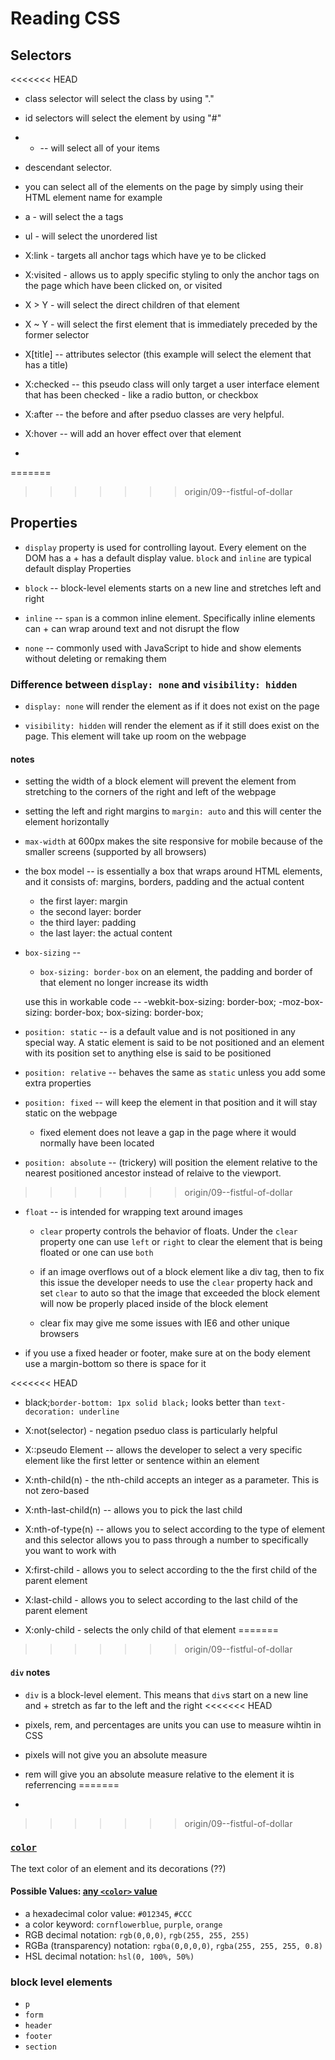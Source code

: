 # Reading CSS

## Selectors

<<<<<<< HEAD
* class selector will select the class by using "."
* id selectors will select the element by using "#"
* * -- will select all of your items

* descendant selector.

* you can select all of the elements on the page by simply using their HTML element name for example

* a - will select the a tags

* ul - will select the unordered list

* X:link - targets all anchor tags which have ye to be clicked

* X:visited - allows us to apply specific styling to only the anchor tags on the page which have been clicked on, or visited

* X > Y - will select the direct children of that element

* X ~ Y - will select the first element that is immediately preceded by the former selector

* X[title] -- attributes selector (this example will select the element that has a title)

* X:checked -- this pseudo class will only target a user interface element that has been checked - like a radio button, or checkbox

* X:after -- the before and after pseduo classes are very helpful.

* X:hover -- will add an hover effect over that element

*


=======
>>>>>>> origin/09--fistful-of-dollar
## Properties

* `display` property is used for controlling layout. Every element on the DOM has a +
   has a default display value. `block` and `inline` are typical default display Properties

* `block` -- block-level elements starts on a new line and stretches left and right
* `inline` -- `span` is a common inline element. Specifically inline elements can +
              can wrap around text and not disrupt the flow
* `none` -- commonly used with JavaScript to hide and show elements without deleting or remaking them

### Difference between `display: none` and `visibility: hidden`

* `display: none` will render the element as if it does not exist on the page

* `visibility: hidden` will render the element as if it still does exist on the page. This element will take up room on the webpage


#### notes

+ setting the width of a block element will prevent the element from stretching to the corners of the right and left of the webpage

+ setting the left and right margins to `margin: auto` and this will center the element horizontally

+ `max-width` at 600px makes the site responsive for mobile because of the smaller screens (supported by all browsers)

+ the box model -- is essentially a box that wraps around HTML elements, and it consists of: margins, borders, padding and the actual content

    * the first layer: margin
    * the second layer: border
    * the third layer: padding
    * the last layer: the actual content

+ `box-sizing` --
    * `box-sizing: border-box` on an element, the padding and border of that element no longer increase its width

  use this in workable code --
  -webkit-box-sizing: border-box;
     -moz-box-sizing: border-box;
          box-sizing: border-box;


+ `position: static` -- is a default value and is not positioned in any special way. A static element is said to be not positioned and an element with its position set to anything else is said to be positioned

+ `position: relative` -- behaves the same as `static` unless you add some extra properties

+ `position: fixed` -- will keep the element in that position and it will stay static on the webpage

    * fixed element does not leave a gap in the page where it would normally have been located


+ `position: absolute` -- (trickery) will position the element relative to the nearest positioned ancestor instead of relaive to the viewport.
>>>>>>> origin/09--fistful-of-dollar

+ `float` -- is intended for wrapping text around images

   * `clear` property controls the behavior of floats. Under the `clear` property one can use `left` or `right` to clear the element that is being floated or one can use `both`

   * if an image overflows out of a block element like a div tag, then to fix this issue the developer needs to use the `clear` property hack and set `clear` to auto so that the image that exceeded the block element will now be properly placed inside of the block element

  * clear fix may give me some issues with IE6 and other unique browsers

+ if you use a fixed header or footer, make sure at on the body element use a margin-bottom so there is space for it

<<<<<<< HEAD
+ black;`border-bottom: 1px solid black;` looks better than `text-decoration: underline`

+ X:not(selector) - negation pseduo class is particularly helpful

+ X::pseudo Element -- allows the developer to select a very specific element like the first letter or sentence within an element

+ X:nth-child(n) - the nth-child accepts an integer as a parameter. This is not zero-based

+ X:nth-last-child(n) -- allows you to pick the last child

+ X:nth-of-type(n) -- allows you to select according to the type of element and this selector allows you to pass through a number to specifically you want to work with

+ X:first-child - allows you to select according to the the first child of the parent element

+ X:last-child - allows you to select according to the last child of the parent element

+ X:only-child - selects the only child of that element
=======

>>>>>>> origin/09--fistful-of-dollar

#### `div` notes

* `div` is a block-level element. This means that `div`s start on a new line and +
  stretch as far to the left and the right
<<<<<<< HEAD

+ pixels, rem, and percentages are units you can use to measure wihtin in CSS

+ pixels will not give you an absolute measure

+ rem will give you an absolute measure relative to the element it is referrencing
=======
*
>>>>>>> origin/09--fistful-of-dollar

### [`color`](https://developer.mozilla.org/en-US/docs/Web/CSS/color)

The text color of an element and its decorations (??)

#### Possible Values: [any `<color>` value](https://developer.mozilla.org/en-US/docs/Web/CSS/color_value)

* a hexadecimal color value: `#012345`, `#CCC`
* a color keyword: `cornflowerblue`, `purple`, `orange`
* RGB decimal notation: `rgb(0,0,0)`, `rgb(255, 255, 255)`
* RGBa (transparency) notation: `rgba(0,0,0,0)`, `rgba(255, 255, 255, 0.8)`
* HSL decimal notation: `hsl(0, 100%, 50%)`

### block level elements

* `p`
* `form`
* `header`
* `footer`
* `section`
